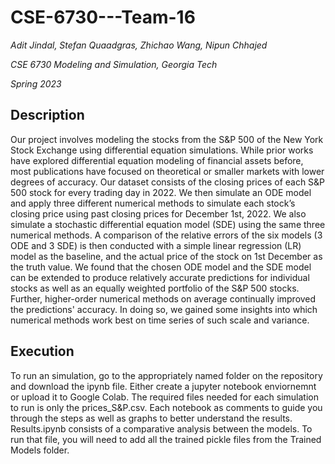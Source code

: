 # CSE-6730---Team-16

_Adit Jindal, Stefan Quaadgras, Zhichao Wang, Nipun Chhajed_

_CSE 6730 Modeling and Simulation, Georgia Tech_

_Spring 2023_

## Description
Our project involves modeling the stocks from the S\&P 500 of the New York Stock Exchange using differential equation simulations. While prior works have explored differential equation modeling of financial assets before, most publications have focused on theoretical or smaller markets with lower degrees of accuracy. Our dataset consists of the closing prices of each S\&P 500 stock for every trading day in 2022. We then simulate an ODE model and apply three different numerical methods to simulate each stock’s closing price using past closing prices for December 1st, 2022. We also simulate a stochastic differential equation model (SDE) using the same three numerical methods. A comparison of the relative errors of the six models (3 ODE and 3 SDE) is then conducted with a simple linear regression (LR) model as the baseline, and the actual price of the stock on 1st December as the truth value. We found that the chosen ODE model and the SDE model can be extended to produce relatively accurate predictions for individual stocks as well as an equally weighted portfolio of the S\&P 500 stocks. Further, higher-order numerical methods on average continually improved the predictions' accuracy. In doing so, we gained some insights into which numerical methods work best on time series of such scale and variance.

## Execution

To run an simulation, go to the appropriately named folder on the repository and download the ipynb file. Either create a jupyter notebook enviornemnt or upload it to Google Colab. The required files needed for each simulation to run is only the prices_S&P.csv. Each notebook as comments to guide you through the steps as well as graphs to better understand the results. Results.ipynb consists of a comparative analysis between the models. To run that file, you will need to add all the trained pickle files from the Trained Models folder.
